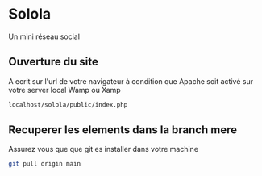 # Solola
Un mini réseau social 

## Ouverture du site
A ecrit sur l'url de votre navigateur à condition que Apache soit activé sur votre server local Wamp ou Xamp
```sh
localhost/solola/public/index.php 
```

## Recuperer les elements dans la branch mere
Assurez vous que que git es installer dans votre machine
```sh
git pull origin main
```